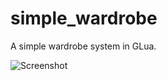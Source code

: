 # simple_wardrobe
A simple wardrobe system in GLua.

![Screenshot](https://user-images.githubusercontent.com/95571372/230773603-c74fcd8b-3a7a-477d-b7ea-b5f4c9554bed.png)
